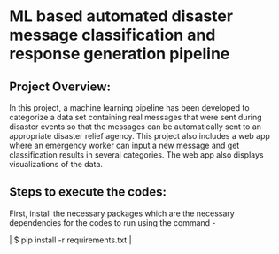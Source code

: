 # ML based automated disaster message classification and response generation pipeline

## Project Overview:
In this project, a machine learning pipeline has been developed to categorize a data set containing real messages that were sent during disaster events so that the messages can be automatically sent to an appropriate disaster relief agency. This project also includes a web app where an emergency worker can input a new message and get classification results in several categories. The web app also displays visualizations of the data. 

## Steps to execute the codes:
 First, install the necessary packages which are the necessary dependencies for the codes to run using the command -
 
 | $ pip install -r requirements.txt |
 
 

